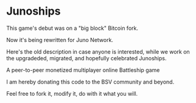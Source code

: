 # Junoships

This game's debut was on a "big block" Bitcoin fork.

Now it's being rewritten for Juno Network.

Here's the old description in case anyone is interested, while we work on the upgradeded, migrated, and hopefully celebrated Junoships.

A peer-to-peer monetized multiplayer online Battleship game

I am hereby donating this code to the BSV community and beyond. 

Feel free to fork it, modify it, do with it what you will.
